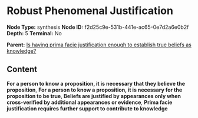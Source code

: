 # Robust Phenomenal Justification

**Node Type:** synthesis
**Node ID:** f2d25c9e-531b-441e-ac65-0e7d2a6e0b2f
**Depth:** 5
**Terminal:** No

**Parent:** [Is having prima facie justification enough to establish true beliefs as knowledge?](is-having-prima-facie-justification-enough-to-establish-true-beliefs-as-knowledge-antithesis-aa5f70ce-39bc-4d90-83c0-8f96274d62c1.md)

## Content

**For a person to know a proposition, it is necessary that they believe the proposition**, **For a person to know a proposition, it is necessary for the proposition to be true**, **Beliefs are justified by appearances only when cross-verified by additional appearances or evidence**, **Prima facie justification requires further support to contribute to knowledge**
